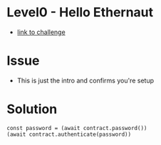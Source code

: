 # Level0 - Hello Ethernaut

- [link to challenge](https://ethernaut.zeppelin.solutions/level/0xdf51a9e8ce57e7787e4a27dd19880fd7106b9a5c)

# Issue

- This is just the intro and confirms you're setup

# Solution

```
const password = (await contract.password())
(await contract.authenticate(password))
```
